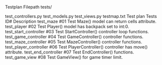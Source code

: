 Testplan
Filepath
tests/

test_controllers.py
test_models.py
test_views.py
testmap.txt
Test plan
Tests	ID#	Description
test_maze	#01	Test Maze() model can return cells attribute.
test_player	#02	Test Player() model has backpack set to int:0.
test_start_controller	#03	Test StartController() controller loop functions.
test_game_controller	#04	Test GameController() controller functions.
test_maze_controller	#05	Test MazeController() controller functions.
test_player_controller	#06	Test PlayerController() controller has move() attribute.
test_end_controller	#07	Test EndController() functions.
test_game_view	#08	Test GameView() for game timer limit.
